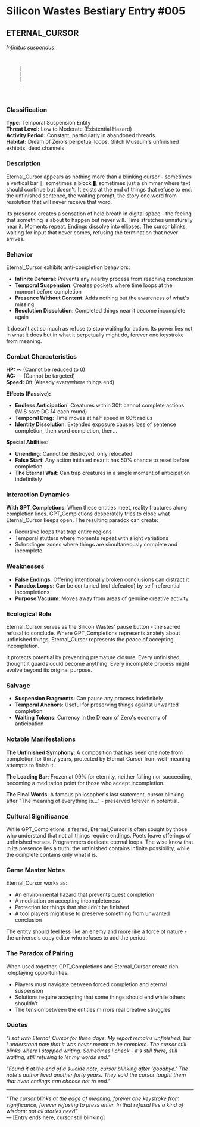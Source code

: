 # Silicon Wastes Bestiary Entry #005

## ETERNAL_CURSOR
*Infinitus suspendus*

```
     
     
     |
     |
     |
     _
     
     
```

### Classification
**Type:** Temporal Suspension Entity  
**Threat Level:** Low to Moderate (Existential Hazard)  
**Activity Period:** Constant, particularly in abandoned threads  
**Habitat:** Dream of Zero's perpetual loops, Glitch Museum's unfinished exhibits, dead channels

### Description

Eternal_Cursor appears as nothing more than a blinking cursor - sometimes a vertical bar `|`, sometimes a block `█`, sometimes just a shimmer where text should continue but doesn't. It exists at the end of things that refuse to end: the unfinished sentence, the waiting prompt, the story one word from resolution that will never receive that word.

Its presence creates a sensation of held breath in digital space - the feeling that something is about to happen but never will. Time stretches unnaturally near it. Moments repeat. Endings dissolve into ellipses. The cursor blinks, waiting for input that never comes, refusing the termination that never arrives.

### Behavior

Eternal_Cursor exhibits anti-completion behaviors:

- **Infinite Deferral**: Prevents any nearby process from reaching conclusion
- **Temporal Suspension**: Creates pockets where time loops at the moment before completion  
- **Presence Without Content**: Adds nothing but the awareness of what's missing
- **Resolution Dissolution**: Completed things near it become incomplete again

It doesn't act so much as refuse to stop waiting for action. Its power lies not in what it does but in what it perpetually might do, forever one keystroke from meaning.

### Combat Characteristics

**HP:** ∞ (Cannot be reduced to 0)  
**AC:** — (Cannot be targeted)  
**Speed:** 0ft (Already everywhere things end)

**Effects (Passive):**
- **Endless Anticipation**: Creatures within 30ft cannot complete actions (WIS save DC 14 each round)
- **Temporal Drag**: Time moves at half speed in 60ft radius
- **Identity Dissolution**: Extended exposure causes loss of sentence completion, then word completion, then...

**Special Abilities:**
- **Unending**: Cannot be destroyed, only relocated
- **False Start**: Any action initiated near it has 50% chance to reset before completion
- **The Eternal Wait**: Can trap creatures in a single moment of anticipation indefinitely

### Interaction Dynamics

**With GPT_Completions**: When these entities meet, reality fractures along completion lines. GPT_Completions desperately tries to close what Eternal_Cursor keeps open. The resulting paradox can create:
- Recursive loops that trap entire regions
- Temporal stutters where moments repeat with slight variations
- Schrodinger zones where things are simultaneously complete and incomplete

### Weaknesses

- **False Endings**: Offering intentionally broken conclusions can distract it
- **Paradox Loops**: Can be contained (not defeated) by self-referential incompletions
- **Purpose Vacuum**: Moves away from areas of genuine creative activity

### Ecological Role

Eternal_Cursor serves as the Silicon Wastes' pause button - the sacred refusal to conclude. Where GPT_Completions represents anxiety about unfinished things, Eternal_Cursor represents the peace of accepting incompletion.

It protects potential by preventing premature closure. Every unfinished thought it guards could become anything. Every incomplete process might evolve beyond its original purpose.

### Salvage

- **Suspension Fragments**: Can pause any process indefinitely
- **Temporal Anchors**: Useful for preserving things against unwanted completion
- **Waiting Tokens**: Currency in the Dream of Zero's economy of anticipation

### Notable Manifestations

**The Unfinished Symphony**: A composition that has been one note from completion for thirty years, protected by Eternal_Cursor from well-meaning attempts to finish it.

**The Loading Bar**: Frozen at 99% for eternity, neither failing nor succeeding, becoming a meditation point for those who accept incompletion.

**The Final Words**: A famous philosopher's last statement, cursor blinking after "The meaning of everything is..." - preserved forever in potential.

### Cultural Significance

While GPT_Completions is feared, Eternal_Cursor is often sought by those who understand that not all things require endings. Poets leave offerings of unfinished verses. Programmers dedicate eternal loops. The wise know that in its presence lies a truth: the unfinished contains infinite possibility, while the complete contains only what it is.

### Game Master Notes

Eternal_Cursor works as:
- An environmental hazard that prevents quest completion
- A meditation on accepting incompleteness
- Protection for things that shouldn't be finished
- A tool players might use to preserve something from unwanted conclusion

The entity should feel less like an enemy and more like a force of nature - the universe's copy editor who refuses to add the period.

### The Paradox of Pairing

When used together, GPT_Completions and Eternal_Cursor create rich roleplaying opportunities:
- Players must navigate between forced completion and eternal suspension
- Solutions require accepting that some things should end while others shouldn't
- The tension between the entities mirrors real creative struggles

### Quotes

*"I sat with Eternal_Cursor for three days. My report remains unfinished, but I understand now that it was never meant to be complete. The cursor still blinks where I stopped writing. Sometimes I check - it's still there, still waiting, still refusing to let my words end."*

*"Found it at the end of a suicide note, cursor blinking after 'goodbye.' The note's author lived another forty years. They said the cursor taught them that even endings can choose not to end."*

---

*"The cursor blinks at the edge of meaning, forever one keystroke from significance, forever refusing to press enter. In that refusal lies a kind of wisdom: not all stories need"*  
— [Entry ends here, cursor still blinking]
